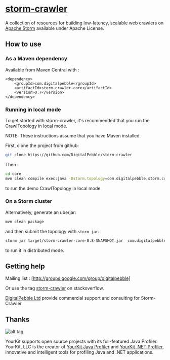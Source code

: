 [storm-crawler](http://digitalpebble.github.io/storm-crawler)
=============

A collection of resources for building low-latency, scalable web crawlers on [Apache Storm](http://storm.apache.org/) available under Apache License.

## How to use
### As a Maven dependency
Available from Maven Central with : 

```
<dependency>
    <groupId>com.digitalpebble</groupId>
    <artifactId>storm-crawler-core</artifactId>
    <version>0.7</version>
</dependency>
```
### Running in local mode
To get started with storm-crawler, it's recommended that you run the CrawlTopology in local mode.
 
NOTE: These instructions assume that you have Maven installed.

First, clone the project from github:
 
 ``` sh
 git clone https://github.com/DigitalPebble/storm-crawler
 ```
 
Then :
``` sh
cd core
mvn clean compile exec:java -Dstorm.topology=com.digitalpebble.storm.crawler.CrawlTopology -Dexec.args="-conf crawler-conf.yaml -local"
```
to run the demo CrawlTopology in local mode.

### On a Storm cluster
Alternatively, generate an uberjar:
``` sh
mvn clean package
```

and then submit the topology with `storm jar`:

``` sh
storm jar target/storm-crawler-core-0.8-SNAPSHOT.jar  com.digitalpebble.storm.crawler.CrawlTopology -conf crawler-conf.yaml
```

to run it in distributed mode.

## Getting help

Mailing list : [http://groups.google.com/group/digitalpebble]

Or use the tag [storm-crawler](http://stackoverflow.com/questions/tagged/storm-crawler) on stackoverflow. 

[DigitalPebble Ltd](http://digitalpebble.com) provide commercial support and consulting for Storm-Crawler.

## Thanks

![alt tag](https://www.yourkit.com/images/yklogo.png)

YourKit supports open source projects with its full-featured Java Profiler.
YourKit, LLC is the creator of <a href="https://www.yourkit.com/java/profiler/index.jsp">YourKit Java Profiler</a>
and <a href="https://www.yourkit.com/.net/profiler/index.jsp">YourKit .NET Profiler</a>,
innovative and intelligent tools for profiling Java and .NET applications.
